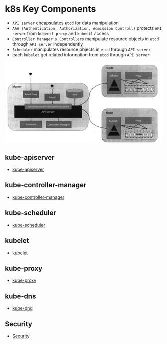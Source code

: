 # k8s Key Components
- `API server` encapsulates `etcd` for data manipulation
- `AAA (Authentication, Authorization, Admission Controll)` protects `API server` from `kubectl proxy` and `kubectl` access
- `Controller Manager's Controllers` manipulate resource objects in `etcd` through `API server` independently
- `Scheduler` manipulates resource objects in `etcd` through `API server`
- each `kubelet` get related information from `etcd` through `API server`  

![Kubernetes Architecture](figures/k8s-architecture.png)


## kube-apiserver
- [kube-apiserver](components/kube-apiserver/README.md)


## kube-controller-manager
- [kube-controller-manager](components/kube-controller-mgr/README.md)


## kube-scheduler
- [kube-scheduler](components/kube-scheduler/README.md)


## kubelet
- [kubelet](components/kubelet/README.md)


## kube-proxy
- [kube-proxy](components/kube-proxy/README.md)


## kube-dns
- [kube-dnd](topics/kube-dns/README.md)


## Security
- [Security](components/aaa/README.md)